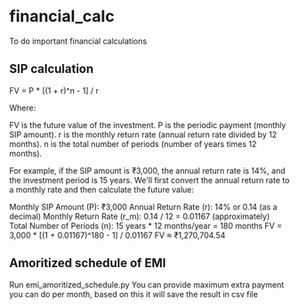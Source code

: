 # financial_calc
To do important financial calculations

## SIP calculation
FV = P * [(1 + r)^n - 1] / r

Where:

FV is the future value of the investment.
P is the periodic payment (monthly SIP amount).
r is the monthly return rate (annual return rate divided by 12 months).
n is the total number of periods (number of years times 12 months).

For example, if the SIP amount is ₹3,000,
the annual return rate is 14%, and the investment period is 15 years. 
We'll first convert the annual return rate to a monthly rate and then calculate the future value:

Monthly SIP Amount (P): ₹3,000
Annual Return Rate (r): 14% or 0.14 (as a decimal)
Monthly Return Rate (r_m): 0.14 / 12 = 0.01167 (approximately)
Total Number of Periods (n): 15 years * 12 months/year = 180 months
FV = 3,000 * [(1 + 0.01167)^180 - 1] / 0.01167
FV ≈ ₹1,270,704.54

## Amoritized schedule of EMI
Run emi_amoritized_schedule.py 
You can provide maximum extra payment you can do per month, based on this it will save the result in csv file

